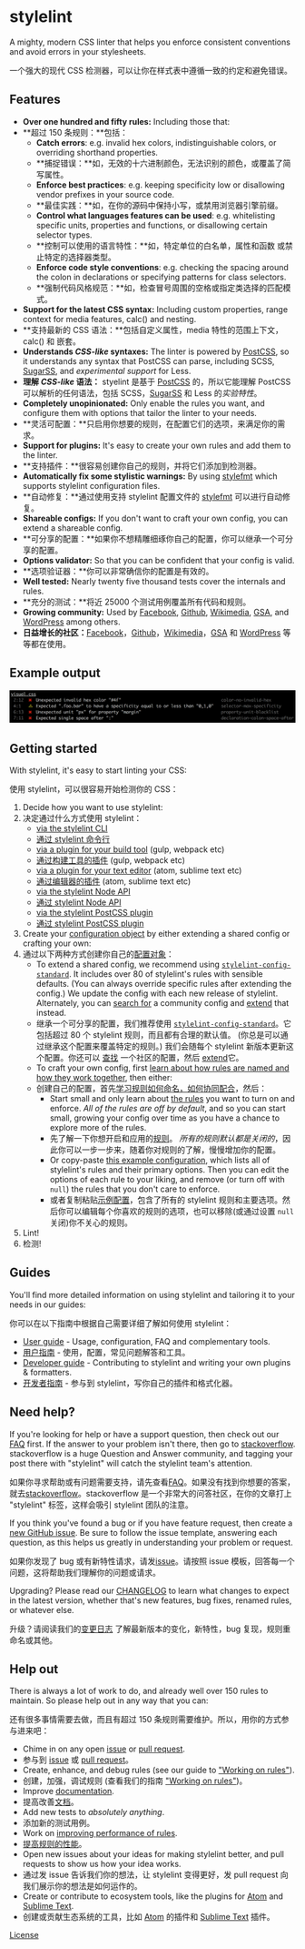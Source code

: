 # stylelint

<!--[![NPM version](http://img.shields.io/npm/v/stylelint.svg)](https://www.npmjs.org/package/stylelint) [![Build Status](https://travis-ci.org/stylelint/stylelint.svg?branch=master)](https://travis-ci.org/stylelint/stylelint) [![Build status](https://ci.appveyor.com/api/projects/status/wwajr0886e00g8je/branch/master?svg=true)](https://ci.appveyor.com/project/stylelint/stylelint/branch/master) [![NPM Downloads](https://img.shields.io/npm/dm/stylelint.svg)](https://www.npmjs.org/package/stylelint) [![Bountysource](https://www.bountysource.com/badge/tracker?tracker_id=9282518)](https://www.bountysource.com/trackers/9282518-stylelint?utm_source=9282518&utm_medium=shield&utm_campaign=TRACKER_BADGE)-->


A mighty, modern CSS linter that helps you enforce consistent conventions and avoid errors in your stylesheets.

一个强大的现代 CSS 检测器，可以让你在样式表中遵循一致的约定和避免错误。

## Features

-   **Over one hundred and fifty rules:** Including those that:
-   **超过 150 条规则：**包括：
    -   **Catch errors**: e.g. invalid hex colors, indistinguishable colors, or overriding shorthand properties.
    -   **捕捉错误：**如，无效的十六进制颜色，无法识别的颜色，或覆盖了简写属性。
    -   **Enforce best practices**: e.g. keeping specificity low or disallowing vendor prefixes in your source code.
    -   **最佳实践：**如，在你的源码中保持小写，或禁用浏览器引擎前缀。
    -   **Control what languages features can be used**: e.g. whitelisting specific units, properties and functions, or disallowing certain selector types.
    -   **控制可以使用的语言特性：**如，特定单位的白名单，属性和函数 或禁止特定的选择器类型。
    -   **Enforce code style conventions**: e.g. checking the spacing around the colon in declarations or specifying patterns for class selectors.
    -   **强制代码风格规范：**如，检查冒号周围的空格或指定类选择的匹配模式。
-   **Support for the latest CSS syntax:** Including custom properties, range context for media features, calc() and nesting.
-   **支持最新的 CSS 语法：**包括自定义属性，media 特性的范围上下文，calc() 和 嵌套。
-   **Understands *CSS-like* syntaxes:** The linter is powered by [PostCSS](https://github.com/postcss/postcss), so it understands any syntax that PostCSS can parse, including SCSS, [SugarSS](https://github.com/postcss/sugarss), and *experimental support* for Less.
-   **理解 *CSS-like* 语法：** styelint 是基于 [PostCSS](https://github.com/postcss/postcss) 的，所以它能理解 PostCSS 可以解析的任何语法，包括 SCSS，[SugarSS](https://github.com/postcss/sugarss) 和 Less 的*实验特性*。
-   **Completely unopinionated:** Only enable the rules you want, and configure them with options that tailor the linter to your needs.
-   **灵活可配置：**只启用你想要的规则，在配置它们的选项，来满足你的需求。
-   **Support for plugins:** It's easy to create your own rules and add them to the linter.
-   **支持插件：**很容易创建你自己的规则，并将它们添加到检测器。
-   **Automatically fix some stylistic warnings:** By using [stylefmt](https://github.com/morishitter/stylefmt) which supports stylelint configuration files.
-   **自动修复：**通过使用支持 stylelint 配置文件的 [stylefmt](https://github.com/morishitter/stylefmt) 可以进行自动修复。
-   **Shareable configs:** If you don't want to craft your own config, you can extend a shareable config.
-   **可分享的配置：**如果你不想精雕细琢你自己的配置，你可以继承一个可分享的配置。
-   **Options validator:** So that you can be confident that your config is valid.
-   **选项验证器：**你可以非常确信你的配置是有效的。
-   **Well tested:** Nearly twenty five thousand tests cover the internals and rules.
-   **充分的测试：**将近 25000 个测试用例覆盖所有代码和规则。
-   **Growing community:** Used by [Facebook](https://code.facebook.com/posts/879890885467584/improving-css-quality-at-facebook-and-beyond/), [Github](https://github.com/primer/stylelint-config-primer), [Wikimedia](https://github.com/wikimedia/stylelint-config-wikimedia), [GSA](https://github.com/18F/stylelint-rules/), and [WordPress](https://github.com/ntwb/stylelint-config-wordpress/) among others.
-   **日益增长的社区：**[Facebook](https://code.facebook.com/posts/879890885467584/improving-css-quality-at-facebook-and-beyond/)，[Github](https://github.com/primer/stylelint-config-primer)，[Wikimedia](https://github.com/wikimedia/stylelint-config-wikimedia)，[GSA](https://github.com/18F/stylelint-rules/) 和 [WordPress](https://github.com/ntwb/stylelint-config-wordpress/) 等等都在使用。

## Example output

![Example](https://github.com/stylelint/stylelint/raw/master/example.png?raw=true)

## Getting started

With stylelint, it's easy to start linting your CSS:

使用 stylelint，可以很容易开始检测你的 CSS：

1.  Decide how you want to use stylelint:
1.  决定通过什么方式使用 stylelint：
    -   [via the stylelint CLI](/docs/user-guide/cli.md)
    -   [通过 stylelint 命令行](/docs/user-guide/cli.md)
    -   [via a plugin for your build tool](/docs/user-guide/complementary-tools.md#build-tool-plugins) (gulp, webpack etc)
    -   [通过构建工具的插件](/docs/user-guide/complementary-tools.md#build-tool-plugins) (gulp, webpack etc)
    -   [via a plugin for your text editor](/docs/user-guide/complementary-tools.md#editor-plugins) (atom, sublime text etc)
    -   [通过编辑器的插件](/docs/user-guide/complementary-tools.md#editor-plugins) (atom, sublime text etc)
    -   [via the stylelint Node API](/docs/user-guide/node-api.md)
    -   [通过 stylelint Node API](/docs/user-guide/node-api.md)
    -   [via the stylelint PostCSS plugin](/docs/user-guide/postcss-plugin.md)
    -   [通过 stylelint PostCSS plugin](/docs/user-guide/postcss-plugin.md)
2.  Create your [configuration object](/docs/user-guide/configuration.md) by either extending a shared config or crafting your own:
2.  通过以下两种方式创建你自己的[配置对象](/docs/user-guide/configuration.md)：
    -   To extend a shared config, we recommend using [`stylelint-config-standard`](https://github.com/stylelint/stylelint-config-standard). It includes over 80 of stylelint's rules with sensible defaults. (You can always override specific rules after extending the config.) We update the config with each new release of stylelint. Alternately, you can [search for](https://www.npmjs.com/browse/keyword/stylelint-config) a community config and [extend](/docs/user-guide/configuration.md#extends) that instead.
    -   继承一个可分享的配置，我们推荐使用 [`stylelint-config-standard`](https://github.com/stylelint/stylelint-config-standard)。它包括超过 80 个 stylelint 规则，而且都有合理的默认值。 (你总是可以通过继承这个配置来覆盖特定的规则。) 我们会随每个 stylelint 新版本更新这个配置。你还可以 [查找](https://www.npmjs.com/browse/keyword/stylelint-config) 一个社区的配置，然后 [extend](/docs/user-guide/configuration.md#extends)它。
    -   To craft your own config, first [learn about how rules are named and how they work together](/docs/user-guide/about-rules.md), then either:
    -   创建自己的配置，首先[学习规则如何命名，如何协同配合](/docs/user-guide/about-rules.md)，然后：
        -   Start small and only learn about [the rules](/docs/user-guide/rules.md) you want to turn on and enforce. *All of the rules are off by default*, and so you can start small, growing your config over time as you have a chance to explore more of the rules.
        -   先了解一下你想开启和应用的[规则](/docs/user-guide/rules.md)。 *所有的规则默认都是关闭的*，因此你可以一步一步来，随着你对规则的了解，慢慢增加你的配置。
        -   Or copy-paste [this example configuration](docs/user-guide/example-config.md), which lists all of stylelint's rules and their primary options. Then you can edit the options of each rule to your liking, and remove (or turn off with `null`) the rules that you don't care to enforce.
        -   或者复制粘贴[示例配置](docs/user-guide/example-config.md)，包含了所有的 stylelint 规则和主要选项。然后你可以编辑每个你喜欢的规则的选项，也可以移除(或通过设置 `null` 关闭)你不关心的规则。
3.  Lint!
3.  检测!

## Guides

You'll find more detailed information on using stylelint and tailoring it to your needs in our guides:

你可以在以下指南中根据自己需要详细了解如何使用 stylelint：

-   [User guide](docs/user-guide.md) - Usage, configuration, FAQ and complementary tools.
-   [用户指南](docs/user-guide.md) - 使用，配置，常见问题解答和工具。
-   [Developer guide](docs/developer-guide.md) - Contributing to stylelint and writing your own plugins & formatters.
-   [开发者指南](docs/developer-guide.md) - 参与到 stylelint，写你自己的插件和格式化器。

## Need help?

If you're looking for help or have a support question, then check out our [FAQ](docs/user-guide/faq.md) first. If the answer to your problem isn't there, then go to [stackoverflow](http://stackoverflow.com/questions/tagged/stylelint). stackoverflow is a huge Question and Answer community, and tagging your post there with "stylelint" will catch the stylelint team's attention.

如果你寻求帮助或有问题需要支持，请先查看[FAQ](docs/user-guide/faq.md)。如果没有找到你想要的答案，就去[stackoverflow](http://stackoverflow.com/questions/tagged/stylelint)。stackoverflow 是一个非常大的问答社区，在你的文章打上 "stylelint" 标签，这样会吸引 stylelint 团队的注意。

If you think you've found a bug or if you have feature request, then create a [new GitHub issue](https://github.com/stylelint/stylelint/issues/new). Be sure to follow the issue template, answering each question, as this helps us greatly in understanding your problem or request.

如果你发现了 bug 或有新特性请求，请发[issue](https://github.com/stylelint/stylelint/issues/new)。请按照 issue 模板，回答每一个问题，这将帮助我们理解你的问题或请求。

Upgrading? Please read our [CHANGELOG](CHANGELOG.md) to learn what changes to expect in the latest version, whether that's new features, bug fixes, renamed rules, or whatever else.

升级？请阅读我们的[变更日志](CHANGELOG.md) 了解最新版本的变化，新特性，bug 复现，规则重命名或其他。

## Help out

There is always a lot of work to do, and already well over 150 rules to maintain. So please help out in any way that you can:

还有很多事情需要去做，而且有超过 150 条规则需要维护。所以，用你的方式参与进来吧：

-   Chime in on any open [issue](https://github.com/stylelint/stylelint/issues) or [pull request](https://github.com/stylelint/stylelint/pulls).
-   参与到 [issue](https://github.com/stylelint/stylelint/issues) 或 [pull request](https://github.com/stylelint/stylelint/pulls)。
-   Create, enhance, and debug rules (see our guide to ["Working on rules"](docs/developer-guide/rules.md)).
-   创建，加强，调试规则 (查看我们的指南 ["Working on rules"](docs/developer-guide/rules.md))。
-   Improve [documentation](docs/).
-   提高改善[文档](docs/)。
-   Add new tests to *absolutely anything*.
-   添加新的测试用例。
-   Work on [improving performance of rules](docs/developer-guide/rules.md#improving-the-performance-of-a-new-or-an-existing-rule).
-   [提高规则的性能](docs/developer-guide/rules.md#improving-the-performance-of-a-new-or-an-existing-rule)。
-   Open new issues about your ideas for making stylelint better, and pull requests to show us how your idea works.
-   通过发 issue 告诉我们你的想法，让 stylelint 变得更好，发 pull request 向我们展示你的想法是如何运作的。
-   Create or contribute to ecosystem tools, like the plugins for [Atom](https://github.com/AtomLinter/linter-stylelint) and [Sublime Text](https://github.com/kungfusheep/SublimeLinter-contrib-stylelint).
-   创建或贡献生态系统的工具，比如 [Atom](https://github.com/AtomLinter/linter-stylelint) 的插件和 [Sublime Text](https://github.com/kungfusheep/SublimeLinter-contrib-stylelint) 插件。

[License](https://raw.githubusercontent.com/stylelint/stylelint/master/LICENSE)
